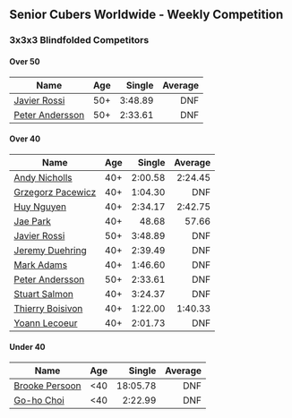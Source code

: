 ## Senior Cubers Worldwide - Weekly Competition
### 3x3x3 Blindfolded Competitors

#### Over 50

| Name | Age | Single | Average |
| -- | :--: | --: | --: |
| [Javier Rossi](../persons/javier_rossi.md) | 50+ | 3:48.89 | DNF |
| [Peter Andersson](../persons/peter_andersson.md) | 50+ | 2:33.61 | DNF |

#### Over 40

| Name | Age | Single | Average |
| -- | :--: | --: | --: |
| [Andy Nicholls](../persons/andy_nicholls.md) | 40+ | 2:00.58 | 2:24.45 |
| [Grzegorz Pacewicz](../persons/grzegorz_pacewicz.md) | 40+ | 1:04.30 | DNF |
| [Huy Nguyen](../persons/huy_nguyen.md) | 40+ | 2:34.17 | 2:42.75 |
| [Jae Park](../persons/jae_park.md) | 40+ | 48.68 | 57.66 |
| [Javier Rossi](../persons/javier_rossi.md) | 50+ | 3:48.89 | DNF |
| [Jeremy Duehring](../persons/jeremy_duehring.md) | 40+ | 2:39.49 | DNF |
| [Mark Adams](../persons/mark_adams.md) | 40+ | 1:46.60 | DNF |
| [Peter Andersson](../persons/peter_andersson.md) | 50+ | 2:33.61 | DNF |
| [Stuart Salmon](../persons/stuart_salmon.md) | 40+ | 3:24.37 | DNF |
| [Thierry Boisivon](../persons/thierry_boisivon.md) | 40+ | 1:22.00 | 1:40.33 |
| [Yoann Lecoeur](../persons/yoann_lecoeur.md) | 40+ | 2:01.73 | DNF |

#### Under 40

| Name | Age | Single | Average |
| -- | :--: | --: | --: |
| [Brooke Persoon](../persons/brooke_persoon.md) | <40 | 18:05.78 | DNF |
| [Go-ho Choi](../persons/go-ho_choi.md) | <40 | 2:22.99 | DNF |


<!-- Global site tag (gtag.js) - Google Analytics -->
<script async src="https://www.googletagmanager.com/gtag/js?id=UA-86348435-3"></script>
<script>window.dataLayer = window.dataLayer || []; function gtag() {dataLayer.push(arguments);} gtag('js', new Date()); gtag('config', 'UA-86348435-3');</script>
